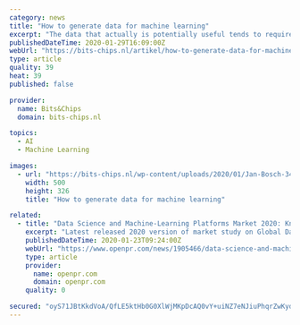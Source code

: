 ```yaml
---
category: news
title: "How to generate data for machine learning"
excerpt: "The data that actually is potentially useful tends to require vast amounts of preprocessing before it can be used for machine learning, for example. As a consequence, in most data science teams, more than 90 percent of all time is spent on preprocessing the data before it can even be used for analytics or machine learning. In a paper that we ..."
publishedDateTime: 2020-01-29T16:09:00Z
webUrl: "https://bits-chips.nl/artikel/how-to-generate-data-for-machine-learning/"
type: article
quality: 39
heat: 39
published: false

provider:
  name: Bits&Chips
  domain: bits-chips.nl

topics:
  - AI
  - Machine Learning

images:
  - url: "https://bits-chips.nl/wp-content/uploads/2020/01/Jan-Bosch-34-Figure.jpg"
    width: 500
    height: 326
    title: "How to generate data for machine learning"

related:
  - title: "Data Science and Machine-Learning Platforms Market 2020: Know about Key Players - Anaconda, RapidMiner, KNIME, Dataiku, Databricks"
    excerpt: "Latest released 2020 version of market study on Global Data Science and Machine-Learning Platforms Market with 109+ market data Tables, Pie Chat, Graphs & Figures spread through Pages and easy to understand in depth analysis. \" Global Data Science and Machine-Learning Platforms Market by Type (, Open Source Data Integration Tools & Cloud-based ..."
    publishedDateTime: 2020-01-23T09:24:00Z
    webUrl: "https://www.openpr.com/news/1905466/data-science-and-machine-learning-platforms-market-2020-know"
    type: article
    provider:
      name: openpr.com
      domain: openpr.com
    quality: 0

secured: "oyS71JBtKkdVoA/QfLE5ktHb0G0XlWjMKpDcAQ0vY+uiNZ7eNJiuPhqrZwKydsxWJKtnQENqPLbEpPe6IZ7Gu6UIsRWZ+aYT0EAs6gIYGVu0YOL64T3eqSdkh80x4sBWauXMbxEdMr/P7B526KJecJS6m76yV6Ghs+LH5XNkhNfhsBfFfYQQX6OhYB7wo18HbnHSlxi2PCmMWUh/BMTGgCjGIyXuApwuB1gdwE7JLoytAt1OMypdACzAwCMgVscPmYsG30Jsp2XbKtmX+OgyC+sMYM1OHcPsV23BeCXVXI3kB3UDYB/zHQKqtTuhCGOQ;ZuHFYYekSW6ELH792qFnUg=="
---
```


